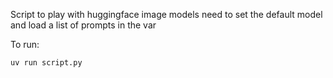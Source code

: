 Script to play with huggingface image models need to set the default model and load a list of prompts in the var

To run:
```
uv run script.py 
```